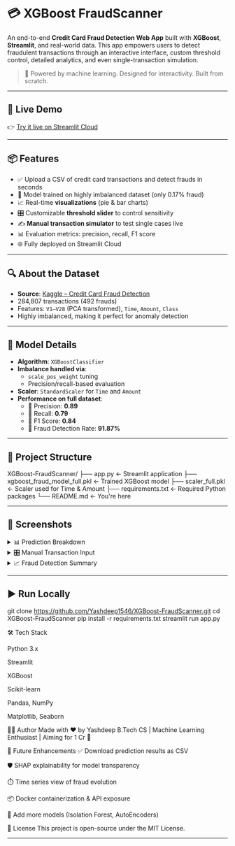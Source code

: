 # 💳 XGBoost FraudScanner

An end-to-end **Credit Card Fraud Detection Web App** built with **XGBoost**, **Streamlit**, and real-world data. This app empowers users to detect fraudulent transactions through an interactive interface, custom threshold control, detailed analytics, and even single-transaction simulation.

> 🧠 Powered by machine learning. Designed for interactivity. Built from scratch.

---

## 🚀 Live Demo

👉 [Try it live on Streamlit Cloud](https://xgboost-fraudscanner-hm2skpberllwckz3nmt5sg.streamlit.app/)

---

## 📦 Features

- ✅ Upload a CSV of credit card transactions and detect frauds in seconds
- 🎯 Model trained on highly imbalanced dataset (only 0.17% fraud)
- 📈 Real-time **visualizations** (pie & bar charts)
- 🎛️ Customizable **threshold slider** to control sensitivity
- ✍️ **Manual transaction simulator** to test single cases live
- 📊 Evaluation metrics: precision, recall, F1 score
- 🌐 Fully deployed on Streamlit Cloud

---

## 🔍 About the Dataset

- **Source**: [Kaggle – Credit Card Fraud Detection](https://www.kaggle.com/datasets/mlg-ulb/creditcardfraud)
- 284,807 transactions (492 frauds)
- Features: `V1–V28` (PCA transformed), `Time`, `Amount`, `Class`
- Highly imbalanced, making it perfect for anomaly detection

---

## 🤖 Model Details

- **Algorithm**: `XGBoostClassifier`
- **Imbalance handled via**:
  - `scale_pos_weight` tuning
  - Precision/recall-based evaluation
- **Scaler**: `StandardScaler` for `Time` and `Amount`
- **Performance on full dataset**:
  - 🔹 Precision: **0.89**
  - 🔹 Recall: **0.79**
  - 🔹 F1 Score: **0.84**
  - 🔹 Fraud Detection Rate: **91.87%**

---

## 📁 Project Structure

XGBoost-FraudScanner/
├── app.py ← Streamlit application
├── xgboost_fraud_model_full.pkl ← Trained XGBoost model
├── scaler_full.pkl ← Scaler used for Time & Amount
├── requirements.txt ← Required Python packages
└── README.md ← You're here



---

## 📸 Screenshots

<details>
<summary>📊 Prediction Breakdown</summary>
  
![Prediction Pie Chart](https://via.placeholder.com/600x300?text=Prediction+Breakdown+Pie+Chart)
</details>

<details>
<summary>🎛️ Manual Transaction Input</summary>

![Manual Form](https://via.placeholder.com/600x300?text=Manual+Transaction+Input+Form)
</details>

<details>
<summary>📈 Fraud Detection Summary</summary>

![Bar Chart](https://via.placeholder.com/600x300?text=Bar+Chart+of+Actual+vs+Predicted)
</details>

---

## ▶️ Run Locally


git clone https://github.com/Yashdeep1546/XGBoost-FraudScanner.git
cd XGBoost-FraudScanner
pip install -r requirements.txt
streamlit run app.py

🛠 Tech Stack

Python 3.x

Streamlit

XGBoost

Scikit-learn

Pandas, NumPy

Matplotlib, Seaborn

🙋‍♂️ Author
Made with ❤️ by Yashdeep
B.Tech CS | Machine Learning Enthusiast | Aiming for 1 Cr 💸

🧠 Future Enhancements
✅ Download prediction results as CSV

🛡️ SHAP explainability for model transparency

⏱️ Time series view of fraud evolution

📦 Docker containerization & API exposure

🧪 Add more models (Isolation Forest, AutoEncoders)

🪪 License
This project is open-source under the MIT License.



---

